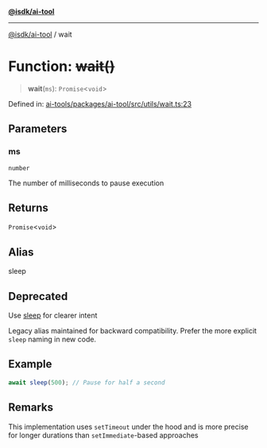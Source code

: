 [**@isdk/ai-tool**](../README.md)

***

[@isdk/ai-tool](../globals.md) / wait

# Function: ~~wait()~~

> **wait**(`ms`): `Promise`\<`void`\>

Defined in: [ai-tools/packages/ai-tool/src/utils/wait.ts:23](https://github.com/isdk/ai-tool.js/blob/a24331161aecd2d7bbd8dc9f9cd3d984871261cb/src/utils/wait.ts#L23)

## Parameters

### ms

`number`

The number of milliseconds to pause execution

## Returns

`Promise`\<`void`\>

## Alias

sleep

## Deprecated

Use [sleep](sleep.md) for clearer intent

Legacy alias maintained for backward compatibility.
Prefer the more explicit `sleep` naming in new code.

## Example

```ts
await sleep(500); // Pause for half a second
```

## Remarks

This implementation uses `setTimeout` under the hood and is more precise
for longer durations than `setImmediate`-based approaches
